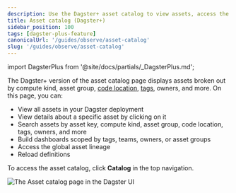 ```yaml
---
description: Use the Dagster+ asset catalog to view assets, access the global asset lineage, build dasbhoards, reload definitions, and search assets by asset key, compute kind, asset group, code location, and more.
title: Asset catalog (Dagster+)
sidebar_position: 100
tags: [dagster-plus-feature]
canonicalUrl: '/guides/observe/asset-catalog'
slug: '/guides/observe/asset-catalog'
---
```


import DagsterPlus from '@site/docs/partials/\_DagsterPlus.md';

<DagsterPlus />

The Dagster+ version of the asset catalog page displays assets broken out by compute kind, asset group, [code location](/deployment/code-locations), [tags](/guides/build/assets/metadata-and-tags/tags), owners, and more. On this page, you can:

- View all assets in your Dagster deployment
- View details about a specific asset by clicking on it
- Search assets by asset key, compute kind, asset group, code location, tags, owners, and more
- Build dashboards scoped by tags, teams, owners, or asset groups
- Access the global asset lineage
- Reload definitions

To access the asset catalog, click **Catalog** in the top navigation.

![The Asset catalog page in the Dagster UI](/images/dagster-plus/features/asset-catalog/asset-catalog-cloud-pro.png)
